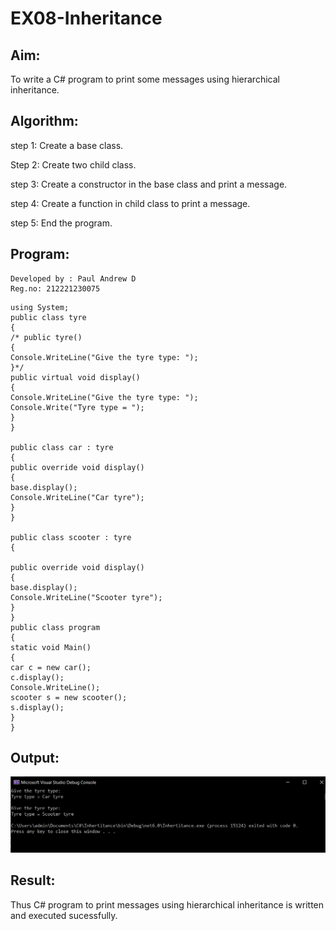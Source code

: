 # EX08-Inheritance

## Aim:

To write a C# program to print some messages using hierarchical inheritance.

## Algorithm:

step 1: Create a base class.

Step 2: Create two child class.

step 3: Create a constructor in the base class and print a message.

step 4: Create a function in child class to print a message.

step 5: End the program.

## Program:
```
Developed by : Paul Andrew D
Reg.no: 212221230075
```

```
using System;
public class tyre
{
/* public tyre()
{
Console.WriteLine("Give the tyre type: ");
}*/
public virtual void display()
{
Console.WriteLine("Give the tyre type: ");
Console.Write("Tyre type = ");
}
}

public class car : tyre
{
public override void display()
{
base.display();
Console.WriteLine("Car tyre");
}
}

public class scooter : tyre
{

public override void display()
{
base.display();
Console.WriteLine("Scooter tyre");
}
}
public class program
{
static void Main()
{
car c = new car();
c.display();
Console.WriteLine();
scooter s = new scooter();
s.display();
}
}
```

## Output:
![](./ot1.PNG)

## Result:
Thus C# program to print messages using hierarchical inheritance is written and executed sucessfully.
